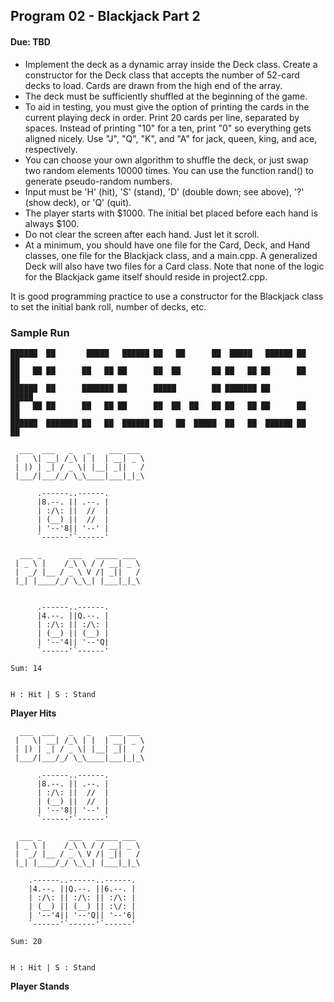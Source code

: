 ## Program 02 - Blackjack Part 2 
#### Due: TBD


- Implement the deck as a dynamic array inside the Deck class.  Create a constructor for the Deck class that accepts the number of 52-card decks to load. Cards are drawn from the high end of the array.
- The deck must be sufficiently shuffled at the beginning of the game.
- To aid in testing, you must give the option of printing the cards in the current playing deck in order.  Print 20 cards per line, separated by spaces.  Instead of printing "10" for a ten, print "0" so everything gets aligned nicely.  Use "J", "Q", "K", and "A" for jack, queen, king, and ace, respectively.
- You can choose your own algorithm to shuffle the deck, or just swap two random elements 10000 times.  You can use the function rand() to generate pseudo-random numbers.  
- Input must be 'H' (hit), 'S' (stand), 'D' (double down; see above), '?' (show deck), or 'Q' (quit).
- The player starts with $1000.  The initial bet placed before each hand is always $100.
- Do not clear the screen after each hand.  Just let it scroll.
- At a minimum, you should have one file for the Card, Deck, and Hand classes, one file for the Blackjack class, and a main.cpp.  A generalized Deck will also have two files for a Card class.  Note that none of the logic for the Blackjack game itself should reside in project2.cpp.



It is good programming practice to use a constructor for the Blackjack class to set the initial bank roll, number of decks, etc.

### Sample Run

```
██████  ██       █████   ██████ ██   ██      ██  █████   ██████ ██   ██ 
██   ██ ██      ██   ██ ██      ██  ██       ██ ██   ██ ██      ██  ██  
██████  ██      ███████ ██      █████        ██ ███████ ██      █████   
██   ██ ██      ██   ██ ██      ██  ██  ██   ██ ██   ██ ██      ██  ██  
██████  ███████ ██   ██  ██████ ██   ██  █████  ██   ██  ██████ ██   ██ 

  ___  ___   _   _    ___ ___ 
 |   \| __| /_\ | |  | __| _ \
 | |) | _| / _ \| |__| _||   /
 |___/|___/_/ \_\____|___|_|_\
                              
      .------..------.
      |8.--. || .--. |
      | :/\: ||  //  |
      | (__) ||  //  |
      | '--'8|| '--' |
      `------'`------'

  ___ _      ___   _____ ___ 
 | _ \ |    /_\ \ / / __| _ \
 |  _/ |__ / _ \ V /| _||   /
 |_| |____/_/ \_\_| |___|_|_\
                             

      .------..------.
      |4.--. ||Q.--. |
      | :/\: || :/\: |
      | (__) || (__) |
      | '--'4|| '--'Q|
      `------'`------'

Sum: 14


H : Hit | S : Stand
```
**Player Hits**

```
  ___  ___   _   _    ___ ___ 
 |   \| __| /_\ | |  | __| _ \
 | |) | _| / _ \| |__| _||   /
 |___/|___/_/ \_\____|___|_|_\

      .------..------.
      |8.--. || .--. |
      | :/\: ||  //  |
      | (__) ||  //  |
      | '--'8|| '--' |
      `------'`------'

  ___ _      ___   _____ ___ 
 | _ \ |    /_\ \ / / __| _ \
 |  _/ |__ / _ \ V /| _||   /
 |_| |____/_/ \_\_| |___|_|_\

    .------..------..------.
    |4.--. ||Q.--. ||6.--. |
    | :/\: || :/\: || :/\: |
    | (__) || (__) || :\/: |
    | '--'4|| '--'Q|| '--'6|
    `------'`------'`------'

Sum: 20


H : Hit | S : Stand
```
**Player Stands**